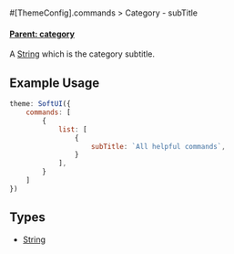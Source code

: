 # 
#[ThemeConfig].commands > Category - subTitle
#### **[Parent: category](/docs/commands/category)**
A [String](https://developer.mozilla.org/en-US/docs/Web/JavaScript/Reference/Global_Objects/String) which is the category subtitle.

## Example Usage
```js
theme: SoftUI({
    commands: [
        {
            list: [
                {
                    subTitle: `All helpful commands`,
                }
            ],
        }
    ]
})
```

## Types
- [String](https://developer.mozilla.org/en-US/docs/Web/JavaScript/Reference/Global_Objects/String)